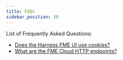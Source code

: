 ```yaml
---
title: FAQs
sidebar_position: 30
---
```


List of Frequently Asked Questions:

* [Does the Harness FME UI use cookies?](./does-fme-use-cookies)
* [What are the FME Cloud HTTP endpoints?](./what-are-the-fme-cloud-http-endpoints)